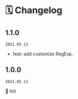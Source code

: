 # 🗓 Changelog

## 1.1.0

`2021.05.12`

- feat: add customize RegExp.

## 1.0.0

`2021.05.11`

🎉 Init
